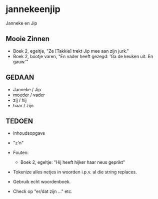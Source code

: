 jannekeenjip
============

Janneke en Jip

Mooie Zinnen
------------
* Boek 2, egeltje, "Ze [Takkie] trekt Jip mee aan zijn jurk."
* Boek 2, bootje varen, "En vader heeft gezegd: ‘Ga de keuken uit. En gauw.’"

GEDAAN
------
* Janneke / Jip
* moeder / vader
* zij / hij
* haar / zijn

TEDOEN
------
* Inhoudsopgave
* "z'n"

* Fouten:
  * Boek 2, egeltje: "Hij heeft hijker haar neus geprikt"

* Tokenize alles netjes in woorden i.p.v. al die string replaces.
* Gebruik echt woordenboek.
* Check op "er/dat zijn ..." etc.

